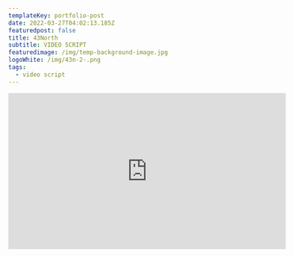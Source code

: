 ```yaml
---
templateKey: portfolio-post
date: 2022-03-27T04:02:13.185Z
featuredpost: false
title: 43North
subtitle: VIDEO SCRIPT
featuredimage: /img/temp-background-image.jpg
logoWhite: /img/43n-2-.png
tags:
  - video script
---
```

<p style="text-align:center;"><iframe width="560" height="315" src="https://www.youtube.com/embed/VeASx6hNwzg" title="YouTube video player" frameborder="0" allow="accelerometer; autoplay; clipboard-write; encrypted-media; gyroscope; picture-in-picture" allowfullscreen></iframe></p>
